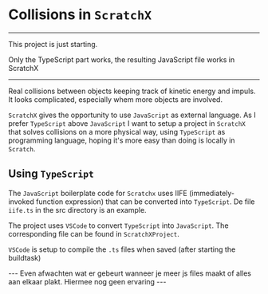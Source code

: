 # Collisions in `ScratchX`

*** 
This project is just starting.

Only the TypeScript part works, the resulting JavaScript file works in ScratchX

***

Real collisions between objects keeping track of kinetic energy and impuls. It looks complicated, especially whem more objects are involved.

`ScratchX` gives the opportunity to use `JavaScript` as external language. 
As I prefer `TypeScript` above `JavaScript` I want to setup a project in `ScratchX` that solves collisions on a more physical way, using `TypeScript` as programming language, hoping it's more easy than doing is locally in `Scratch`.

## Using `TypeScript`

The `JavaScript` boilerplate code for `Scratchx` uses IIFE (immediately-invoked function expression) that can be converted into `TypeScript`. De file `iife.ts` in the src directory is an example.

The project uses `VSCode` to convert `TypeScript` into `JavaScript`. The corresponding file can be found in `ScratchXProject`.

`VSCode` is setup to compile the `.ts` files when saved (after starting the buildtask)

--- Even afwachten wat er gebeurt wanneer je meer js files maakt of alles aan elkaar plakt. Hiermee nog geen ervaring ---